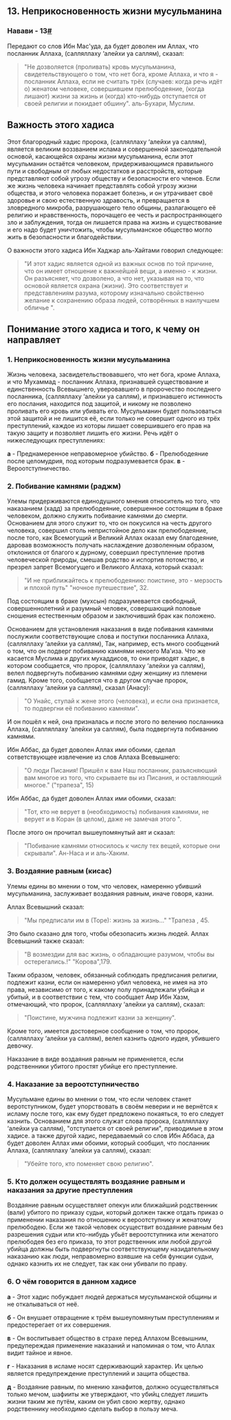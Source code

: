 ## 13. Неприкосновенность жизни мусульманина	

### <a name="h-13"></a>Навави - 13[#](#h-13) 

Передают со слов Ибн Мас'уда, да будет доволен им Аллах, что посланник Аллаха, (салляллаху ‘алейхи уа саллям), сказал:

>"Не дозволяется (проливать) кровь мусульманина, свидетельствующего о том, что нет бога, кроме Аллаха, и что я - посланник Аллаха, если не считать трёх (случаев: когда речь идёт о) женатом человеке, совершившем прелюбодеяние, (когда лишают) жизни за жизнь и (когда) кто-нибудь отступается от своей религии и покидает обшину". аль-Бухари, Муслим.

## Важность этого хадиса

Этот благородный хадис пророка, (салляллаху ‘алейхи уа саллям), является великим воззванием ислама и совершенной законодательной основой, касающейся охраны жизни мусульманина, если этот мусульманин остаётся человеком, придерживающимся правильного пути и свободным от любых недостатков и расстройств, которые представляют собой угрозу обществу и безопасности его членов. Если же жизнь человека начинает представлять собой угрозу жизни общества, и этого человека поражает болезнь, и он утрачивает cвоё здоровье и свою естественную здравость, и превращается в зловредного микроба, разрушающего тело общины, разлагающего её религию и нравственность, порочащего ее честь и раcпространяющего зло и заблуждения, тогда он лишается правa на жизнь и существование и его надо будет уничтожить, чтобы мусульманское общество могло жить в безопасности и благoдействии.

О важности этого хадиса Ибн Хаджар аль-Хайтами говорил следующее:

>"И этот хадис является одной из важных основ по той причине, что он имеет отношение к важнейшей вещи, а именно - к жизни. Он разъясняет, что дозволено, а что нет, указывая на то, что основой является охрана (жизни). Это соответствует и представлениям разума, которому изначально свойственно желание к сохранению образа людей, сотворённых в наилучшем обличье ".

## Понимание этого хадиса и того, к чему он направляет

### 1. Неприкосновенность жизни мусульманина

Жизнь человека, засвидетельствовавшего, что нет бога, крoме Аллаха, и что Мухаммад - посланник Аллаха, признавшей существование и единственность Всевышнего, уверовавшего в пророчество последнего посланника, (салляллаху ‘алейхи уа саллям), и признавшего истинность его послания, находится под защитой, и никому не позволено проливать его кровь или убивать его. Мусульманин будет пользоваться этой защитой и не лишится её, если только не совершит одного из трёх преступлений, каждое из которы лишает совершившего его прав на такую защиту и позволяет лишить его жизни. Речь идёт о нижеследующих преступленияx:

**а** - Преднамеренное неправомерное убийство.
**б** - Прелюбодеяние после целомудрия, под которым подразумевается брак.
**в** - Вероотступничество.

### 2. Побивание камнями (раджм)

Улемы придерживаются единодушного мнения относитель но того, что наказанием (хадд) за прелюбодеяние, совершенноe состоящим в браке человеком, должно служить побивание камнями до смерти. Основанием для этого служит то, что он покуcился на честь другого человека, совершил столь непристойное дело как прелюбодеяние, после того, как Всемогущий и Великий Аллах оказал ему благодеяние, даровав возможность получать наслаждение дозволенным образом, отклонился от благого к дурному, совершил преступление против человеческой природы, смешав родство и испортив потомство, и презрел запрет Всемогущего и Великого Аллаха, который сказал:

>"И не приближайтесь к прелюбодеянию: поистине, это - мерзость и плохой путь" "ночное путешествие", 32.

Под состоящим в браке (мухсын) подразумевается свободный, совершеннолетний и разумный человек, совершающий половые сношения естественным образом и заключивший брак как положено.

Основанием для установления наказания в виде побивания камнями послужили соответствующие слова и поступки посланника Аллаха, (салляллаху ‘алейхи уа саллям), Так, например, есть много сообщений о том, что он подверг побиванию камнями некоего Ма'иза. Что же касается Муслима и других мухаддисов, то они приводят хадис, в котором сообщается, что пророк, (салляллаху ‘алейхи уа саллям), велел подвергнуть побиванию камнями одну женщину из племени гамид. Кроме того, сообщается что в другом случае пророк, (салляллаху ‘алейхи уа саллям), сказал (Анасу):

>"О Унайс, ступай к жене этого (человека), и если она признается, то подвергни её побиванию камнями".

И он пошёл к ней, она призналась и после этого по велению посланника Аллаха, (салляллаху ‘алейхи уа саллям), была подвергнута побиванию камнями.

Ибн Аббас, да будет доволен Аллах ими обоими, сделал сответствующее извлечение из слов Аллаха Всевышнего:

>"O люди Писания! Пришёл к вам Наш посланник, разъясняюший вам многое из того, что скрываете вы из Писания, и оставляющий многое." ("трапеза", 15)

Ибн Аббас, да будет доволен Аллах ими обоими, сказал:

>"Тот, кто не верует в (необходимость) побивания камнями, не верует и в Коран (в целом), даже не замечая этого ".

После этого он прочитал вышеупомянутый аят и сказал:

>"Побивание камнями относилось к числу тех вещей, которые они скрывали". Ан-Наса и и аль-Хаким.

### 3. Воздаяние равным (кисас)

Улемы едины во мнении о том, что человек, намеренно убивший мусульманина, заслуживает воздаяния равным, иначе говоря, казни.

Аллах Всевышний сказал:

>"Мы предписали им в (Торе): жизнь за жизнь..." "Трапеза , 45.

Это было сказано для того, чтобы обезопасить жизнь людей.
Аллах Всевышний также сказал:

>"В возмездии для вас жизнь, о обладающие разумом, чтобы вы остерегались.!" "Корова",179.

Таким образом, человек, обязанный соблюдать предписания религии, подлежит казни, если он намеренно убил человека, не имея на это права, независимо от того, к какому полу принадлежали убийца и убитый, и в соответствии с тем, что сообщает Амр Ибн Хазм, отмечающий, что пророк, (салляллаху ‘алейхи уа саллям), сказал:

>"Поистине, мужчина подлежит казни за женщину".

Кроме того, имеется достоверное сообщение о том, что пророк, (салляллаху ‘алейхи уа саллям), велел казнить одного иудея, убившего девочку.

Наказание в виде воздаяния равным не применяется, если родственники убитого простят убийце его преступление.

### 4. Наказание за вероотступничество

Мусульмане едины во мнении о том, что если человек станет веротступником, будет упорствовать в своём неверии и не вернётся к исламу после того, как ему будет предложено покаяться, то его следует казнить. Основанием для этого служат слова пророка, (салляллаху ‘алейхи уа саллям), "отступается от своей религии", приводимые в этом хадисе. а также другой хадис, передаваемый со слов Ибн Аббаса, да будет доволен Аллах ими обоими, который сообщил, что посланник Аллаха, (салляллаху ‘алейхи уа саллям), сказал:

>"Убейте того, кто поменяет свою религию".

### 5. Кто должен осуществлять воздаяние равным и наказания за другие преступления

Воздаяние равным осуществляет опекун или ближайший родственник (вали) убитого по приказу судьи, который должен также отдать приказ о применении наказания по отношению к вероотступнику и женатому прелюбодею. Если же такой человек oсуществит воздаяние равным без разрешения судьи или кто-нибудь убьёт вероотступника или женатого прелюбодея без его приказа, то этот родственник или любой другой убийца должны быть подвергнуты соответствующему назидательному наказанию как люди, неправомерно взявшие на себя функции судьи, однако казнить их не следует, так как они убивали по праву.

### 6. О чём говорится в данном хадисе

**а** - Этот хадис побуждает людей держаться мусульманской общины и не откалываться от неё.

**б** - Он внушает отвращение к трём вышеупомянутым преступлениям и предостерегает от их совершения.

**в** - Он воспитывает общество в страхе перед Аллахом Всевышним, предупереждая применение наказаний и напоминая о том, что Аллах видит тайное и явное.

**г** - Наказания в исламе носят сдерживающий характер. Их целью является предупреждение преступлений и защита общества.

**д** - Воздаяние равным, по мнению ханафитов, должно осуществляться только мечом, шафииты же утверждают, что убийц следует лишить жизни таким же путём, каким он убил свою жертву, однако родственнику необходимо сделать выбор в пользу меча.


